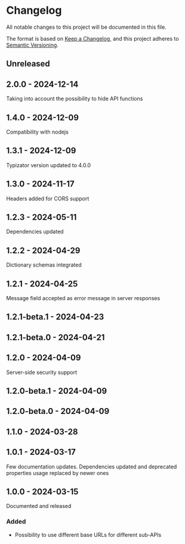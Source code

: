 # Changelog
All notable changes to this project will be documented in this file.

The format is based on [Keep a Changelog](https://keepachangelog.com/en/1.0.0/),
and this project adheres to [Semantic Versioning](https://semver.org/spec/v2.0.0.html).

## Unreleased

## 2.0.0 - 2024-12-14
Taking into account the possibility to hide API functions

## 1.4.0 - 2024-12-09
Compatibility with nodejs

## 1.3.1 - 2024-12-09
Typizator version updated to 4.0.0

## 1.3.0 - 2024-11-17
Headers added for CORS support

## 1.2.3 - 2024-05-11
Dependencies updated

## 1.2.2 - 2024-04-29
Dictionary schemas integrated

## 1.2.1 - 2024-04-25
Message field accepted as error message in server responses

## 1.2.1-beta.1 - 2024-04-23

## 1.2.1-beta.0 - 2024-04-21

## 1.2.0 - 2024-04-09
Server-side security support

## 1.2.0-beta.1 - 2024-04-09

## 1.2.0-beta.0 - 2024-04-09

## 1.1.0 - 2024-03-28

## 1.0.1 - 2024-03-17
Few documentation updates. Dependencies updated and deprecated properties usage replaced by newer ones

## 1.0.0 - 2024-03-15
Documented and released

### Added
- Possibility to use different base URLs for different sub-APIs

